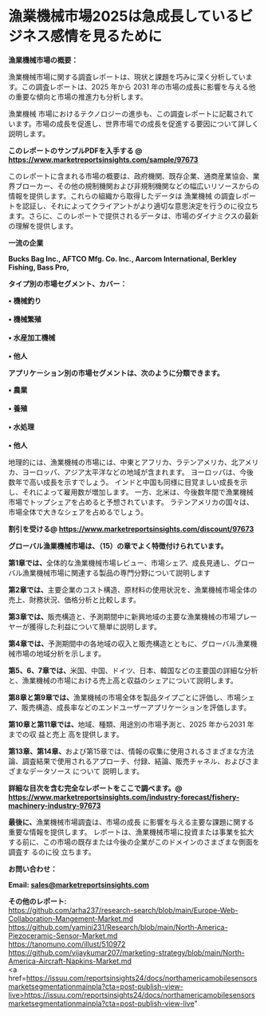 # 漁業機械市場2025は急成長しているビジネス感情を見るために

<strong><b>漁業機械市場の概要：</b></strong>

漁業機械市場に関する調査レポートは、現状と課題を巧みに深く分析しています。この調査レポートは、2025 年から 2031 年の市場の成長に影響を与える他の重要な傾向と市場の推進力も分析します。

漁業機械 市場におけるテクノロジーの進歩も、この調査レポートに記載されています。市場の成長を促進し、世界市場での成長を促進する要因について詳しく説明します。

<strong>このレポートのサンプルPDFを入手する @ <a href=https://www.marketreportsinsights.com/sample/97673>https://www.marketreportsinsights.com/sample/97673</a></strong>

このレポートに含まれる市場の概要は、政府機関、既存企業、通商産業協会、業界ブローカー、その他の規制機関および非規制機関などの幅広いリソースからの情報を提供します。これらの組織から取得したデータは 漁業機械 の調査レポートを認証し、それによってクライアントがより適切な意思決定を行うのに役立ちます。さらに、このレポートで提供されるデータは、市場のダイナミクスの最新の理解を提供します。

<strong>一流の企業</strong>

<strong><b>Bucks Bag Inc., AFTCO Mfg. Co. Inc., Aarcom International, Berkley Fishing, Bass Pro,</b></strong>

<strong><b>タイプ別の市場セグメント、カバー：</b></strong>

<strong>• 機械釣り<br><br>• 機械繁殖<br><br>• 水産加工機械<br><br>• 他人</strong>

<strong><b>アプリケーション別の市場セグメントは、次のように分類できます。</b></strong>

<strong>• 農業<br><br>• 養殖<br><br>• 水処理<br><br>• 他人</strong>

 地理的には、漁業機械の市場には、中東とアフリカ、ラテンアメリカ、北アメリカ、ヨーロッパ、アジア太平洋などの地域が含まれます。 ヨーロッパは、今後数年で高い成長を示すでしょう。 インドと中国も同様に目覚ましい成長を示し、それによって雇用数が増加します。 一方、北米は、今後数年間で漁業機械市場でトップシェアを占めると予想されています。 ラテンアメリカの国々は、市場全体で大きなシェアを占めるでしょう。

<strong>割引を受ける@ <a href=https://www.marketreportsinsights.com/discount/97673>https://www.marketreportsinsights.com/discount/97673</a></strong>

<strong><b>グローバル漁業機械市場は、（15）の章でよく特徴付けられています。</b></strong>

<strong><b>第</b></strong><strong><b>1章では、</b></strong>全体的な漁業機械市場レビュー、市場シェア、成長見通し、グローバル漁業機械市場に関連する製品の専門分野について説明します

<strong><b>第2章では、</b></strong>主要企業のコスト構造、原材料の使用状況を、漁業機械市場全体の売上、財務状況、価格分析と比較します。

<strong><b>第3章では、</b></strong>販売構造と、予測期間中に新興地域の主要な漁業機械の市場プレーヤーが獲得した利益について簡単に説明します。

<strong><b>第4章では、</b></strong>予測期間中の各地域の収入と販売構造とともに、グローバル漁業機械市場の地域分析を示します。

<strong><b>第5、6、7章では、</b></strong>米国、中国、ドイツ、日本、韓国などの主要国の詳細な分析と、漁業機械の市場における売上高と収益のシェアについて説明します。

<strong><b>第8章と第9章では、</b></strong>漁業機械の市場全体を製品タイプごとに評価し、市場シェア、販売構造、成長率などのエンドユーザーアプリケーションを評価します。

<strong><b>第10章と第11章では、</b></strong>地域、種類、用途別の市場予測と、2025 年から2031 年までの収 益と売上 高を提供します。

<strong><b>第13章、第14章、</b></strong>および第15章では、情報の収集に使用されるさまざまな方法論、調査結果で使用されるアプローチ、付録、結論、販売チャネル、およびさまざまなデータソース について 説明します。

<strong>詳細な目次を含む完全なレポートをここで調べます。@ <a href=https://www.marketreportsinsights.com/industry-forecast/fishery-machinery-industry-97673>https://www.marketreportsinsights.com/industry-forecast/fishery-machinery-industry-97673</a></strong>

<strong><b>最後に、</b></strong>漁業機械市場調査は、市場の成長 に影響を</a>与える主要な課題に関する重要な情報を提供します。 レポートは、漁業機械市場に投資または事業を拡大する前に、この市場の既存または今後の企業がこのドメインのさまざまな側面を調査す るのに役 立ちます。

<strong><b>お問い合わせ：</b></strong>

<strong>Email: </strong><a href=mailto:sales@marketreportsinsights.com><strong>sales@marketreportsinsights.com</strong></a>

<strong>その他のレポート:</strong>
<br>
<a href=https://github.com/arha237/research-search/blob/main/Europe-Web-Collaboration-Mangement-Market.md>https://github.com/arha237/research-search/blob/main/Europe-Web-Collaboration-Mangement-Market.md</a>
<br>
<a href=https://github.com/yamini231/Research/blob/main/North-America-Piezoceramic-Sensor-Market.md>https://github.com/yamini231/Research/blob/main/North-America-Piezoceramic-Sensor-Market.md</a>
<br>
<a href=https://tanomuno.com/illust/510972>https://tanomuno.com/illust/510972</a>
<br>
<a href=https://github.com/vijaykumar207/marketing-strategy/blob/main/North-America-Aircraft-Napkins-Market.md>https://github.com/vijaykumar207/marketing-strategy/blob/main/North-America-Aircraft-Napkins-Market.md</a>
<br>
<a href=https://issuu.com/reportsinsights24/docs/northamericamobilesensorsmarketsegmentationmainpla?cta=post-publish-view-live>https://issuu.com/reportsinsights24/docs/northamericamobilesensorsmarketsegmentationmainpla?cta=post-publish-view-live</a>"
